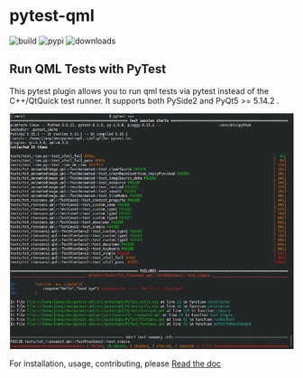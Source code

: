 # pytest-qml

![build](https://github.com/jgirardet/pytest-qml/workflows/build/badge.svg?branch=master)
![pypi](https://img.shields.io/pypi/v/pytest-qml.svg)
![downloads](https://static.pepy.tech/badge/pytest-qml)

## Run QML Tests with PyTest

This pytest plugin allows you to run qml tests via pytest 
instead of the C++/QtQuick test runner. It supports both PySide2 and PyQt5 >= 5.14.2 .

![test_result](docs/test_result.png)

For installation, usage, contributing, please [Read the doc](https://jgirardet.github.io/pytest-qml/)
